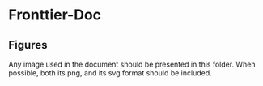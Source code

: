 Fronttier-Doc
=============

Figures
-------

Any image used in the document should be presented in this folder. When possible, both
its png, and its svg format should be included.